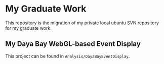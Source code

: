 # My Graduate Work
This repository is the migration of my private local ubuntu SVN repository for my graduate work.

## My Daya Bay WebGL-based Event Display
This project can be found in `Analysis/DayaBayEventDisplay`.
